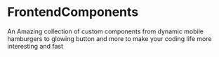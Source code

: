 # FrontendComponents
An Amazing collection of custom components from dynamic  mobile hamburgers to glowing button and more  to make your coding life more interesting and fast
